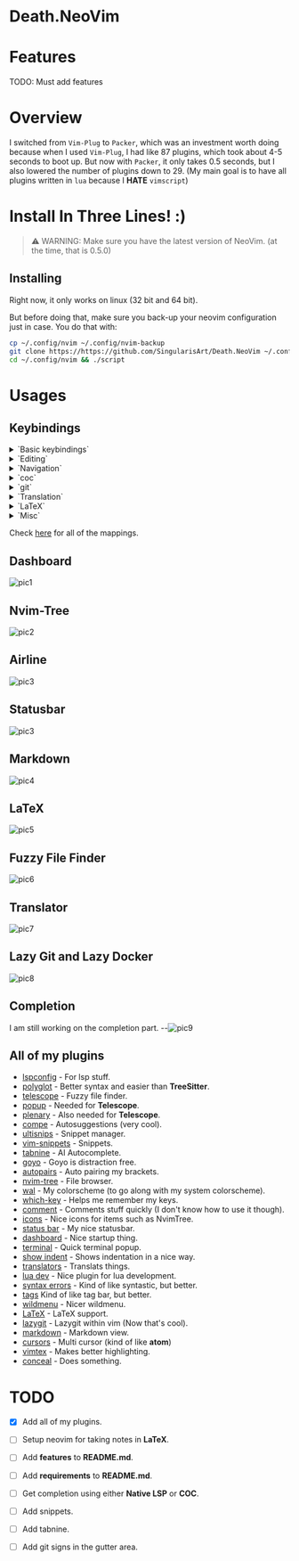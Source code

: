 Death.NeoVim
============

# Features

TODO: Must add features

# Overview

I switched from `Vim-Plug` to `Packer`, which was an investment worth doing because when I used `Vim-Plug`, I had like 87 plugins, which took about 4-5 seconds to boot up.
But now with `Packer`, it only takes 0.5 seconds, but I also lowered the number of plugins down to 29. (My main goal is to have all plugins written in `lua` because I **HATE** `vimscript`)

# Install In Three Lines! :)

> ⚠️  WARNING: Make sure you have the latest version of NeoVim. (at the time, that is 0.5.0)

## Installing

Right now, it only works on linux (32 bit and 64 bit).

But before doing that, make sure you back-up your neovim configuration just in case. You do that with:

```sh
cp ~/.config/nvim ~/.config/nvim-backup
git clone https://https://github.com/SingularisArt/Death.NeoVim ~/.config/nvim
cd ~/.config/nvim && ./script
```

# Usages

## Keybindings


<details><summary>`Basic keybindings`</summary>
    <p>
    TODO: Add table with info
    </p>
</details>

<details><summary>`Editing`</summary>
    <p>
    TODO: Add table with info
    </p>
</details>

<details><summary>`Navigation`</summary>
    <p>
    TODO: Add table with info
    </p>
</details>

<details><summary>`coc`</summary>
    <p>
    TODO: Add table with info
    </p>
</details>

<details><summary>`git`</summary>
    <p>
    TODO: Add table with info
    </p>
</details>

<details><summary>`Translation`</summary>
    <p>
    TODO: Add table with info
    </p>
</details>

<details><summary>`LaTeX`</summary>
    <p>
    TODO: Add table with info
    </p>
</details>

<details><summary>`Misc`</summary>
    <p>
    TODO: Add table with info
    </p>
</details>

Check [here](lua/core/keymappings.lua) for all of the mappings.

## Dashboard

![pic1](media/dashboard.png)

## Nvim-Tree

![pic2](media/nvim-tree.png)

## Airline

![pic3](media/airline.png)

## Statusbar

![pic3](media/statusbar.png)

## Markdown

![pic4](media/markdown.png)

## LaTeX

![pic5](media/latex.png)

## Fuzzy File Finder

![pic6](media/fuzzy-file-finder.png)

## Translator

![pic7](media/translator.png)

## Lazy Git and Lazy Docker

![pic8](media/lazygit-and-lazydocker.png)

## Completion

I am still working on the completion part.
--![pic9](media/completion.png)

## All of my plugins

- [lspconfig](https://github.com/neovim/nvim-lspconfig) - For lsp stuff.
- [polyglot](https://github.com/sheerun/vim-polyglot) - Better syntax and easier than **TreeSitter**.
- [telescope](https://github.com/nvim-telescope/telescope.nvim) - Fuzzy file finder.
- [popup](https://github.com/nvim-lua/popup.nvim) - Needed for **Telescope**.
- [plenary](https://github.com/nvim-lua/plenary.nvim) - Also needed for **Telescope**.
- [compe](https://github.com/hrsh7th/nvim-compe) - Autosuggestions (very cool).
- [ultisnips](https://github.com/SirVer/UltiSnips) - Snippet manager.
- [vim-snippets](https://github.com/honza/vim-snippets) - Snippets.
- [tabnine](https://github.com/codota/tabnine-vim) - AI Autocomplete.
- [goyo](https://github.com/junegunn/goyo.vim) - Goyo is distraction free.
- [autopairs](https://github.com/windwp/nvim-autopairs) - Auto pairing my brackets.
- [nvim-tree](https://github.com/kyazdani42/nvim-tree.lua) - File browser.
- [wal](https://github.com/dylanaraps/wal.vim) - My colorscheme (to go along with my system colorscheme).
- [which-key](https://github.com/folke/which-key.nvim) - Helps me remember my keys.
- [comment](https://github.com/terrortylor/nvim-comment) - Comments stuff quickly (I don't know how to use it though).
- [icons](https://github.com/kyazdani42/nvim-web-devicons) - Nice icons for items such as NvimTree.
- [status bar](https://github.com/vim-airline/vim-airline) - My nice statusbar.
- [dashboard](https://github.com/glepnir/dashboard-nvim) - Nice startup thing.
- [terminal](https://github.com/akinsho/nvim-toggleterm.lua) - Quick terminal popup.
- [show indent](https://github.com/Yggdroot/indentLine) - Shows indentation in a nice way.
- [translators](https://github.com/voldikss/vim-translator) - Translats things.
- [lua dev](https://github.com/folke/lua-dev.nvim) - Nice plugin for lua development.
- [syntax errors](https://github.com/folke/trouble.nvim) - Kind of like syntastic, but better.
- [tags](https://github.com/simrat39/symbols-outline.nvim) Kind of like tag bar, but better.
- [wildmenu](https://github.com/gelguy/wilder.nvim) - Nicer wildmenu.
- [LaTeX](https://github.com/lervag/vimtex) - LaTeX support.
- [lazygit](https://github.com/kdheepak/lazygit.nvim) - Lazygit within vim (Now that's cool).
- [markdown](https://github.com/iamcco/markdown-preview.nvim) - Markdown view.
- [cursors](https://github.com/terryma/vim-multiple-cursors) - Multi cursor (kind of like **atom**)
- [vimtex](https://github.com/lervag/vimtex) - Makes better highlighting.
- [conceal](https://github.com/KeitaNakamura/tex-conceal.vim) - Does something.

# TODO

- [x] Add all of my plugins.
- [ ] Setup neovim for taking notes in **LaTeX**.
- [ ] Add **features** to **README.md**.
- [ ] Add **requirements** to **README.md**.
- [ ] Get completion using either **Native LSP** or **COC**.
- [ ] Add snippets.
- [ ] Add tabnine.
- [ ] Add git signs in the gutter area.

